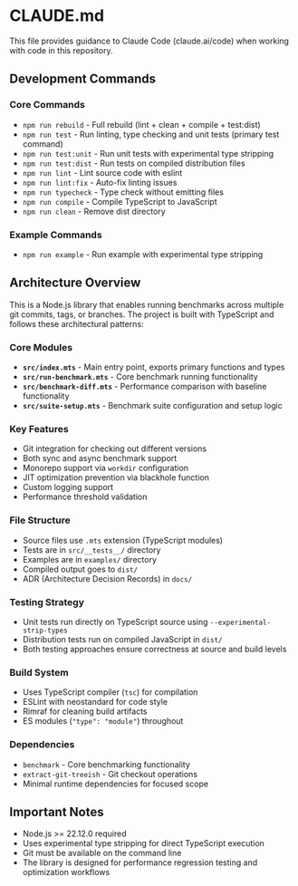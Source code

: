 # CLAUDE.md

This file provides guidance to Claude Code (claude.ai/code) when working with code in this repository.

## Development Commands

### Core Commands
- `npm run rebuild` - Full rebuild (lint + clean + compile + test:dist)
- `npm run test` - Run linting, type checking and unit tests (primary test command)
- `npm run test:unit` - Run unit tests with experimental type stripping
- `npm run test:dist` - Run tests on compiled distribution files
- `npm run lint` - Lint source code with eslint
- `npm run lint:fix` - Auto-fix linting issues
- `npm run typecheck` - Type check without emitting files
- `npm run compile` - Compile TypeScript to JavaScript
- `npm run clean` - Remove dist directory

### Example Commands
- `npm run example` - Run example with experimental type stripping

## Architecture Overview

This is a Node.js library that enables running benchmarks across multiple git commits, tags, or branches. The project is built with TypeScript and follows these architectural patterns:

### Core Modules
- **`src/index.mts`** - Main entry point, exports primary functions and types
- **`src/run-benchmark.mts`** - Core benchmark running functionality
- **`src/benchmark-diff.mts`** - Performance comparison with baseline functionality
- **`src/suite-setup.mts`** - Benchmark suite configuration and setup logic

### Key Features
- Git integration for checking out different versions
- Both sync and async benchmark support
- Monorepo support via `workdir` configuration
- JIT optimization prevention via blackhole function
- Custom logging support
- Performance threshold validation

### File Structure
- Source files use `.mts` extension (TypeScript modules)
- Tests are in `src/__tests__/` directory
- Examples are in `examples/` directory
- Compiled output goes to `dist/`
- ADR (Architecture Decision Records) in `docs/`

### Testing Strategy
- Unit tests run directly on TypeScript source using `--experimental-strip-types`
- Distribution tests run on compiled JavaScript in `dist/`
- Both testing approaches ensure correctness at source and build levels

### Build System
- Uses TypeScript compiler (`tsc`) for compilation
- ESLint with neostandard for code style
- Rimraf for cleaning build artifacts
- ES modules (`"type": "module"`) throughout

### Dependencies
- `benchmark` - Core benchmarking functionality
- `extract-git-treeish` - Git checkout operations
- Minimal runtime dependencies for focused scope

## Important Notes

- Node.js >= 22.12.0 required
- Uses experimental type stripping for direct TypeScript execution
- Git must be available on the command line
- The library is designed for performance regression testing and optimization workflows
